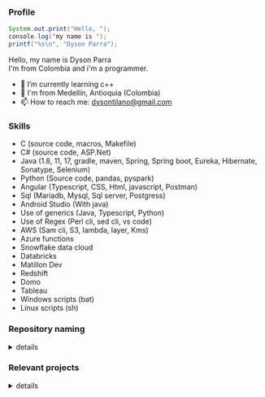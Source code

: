 ### Profile

```java
System.out.print("Hello, "); 
console.log('my name is ');  
printf("%s\n", "Dyson Parra");
```
Hello, my name is Dyson Parra  
I'm from Colombia and i'm a programmer.  

- 🌱 I’m currently learning c++
- 📍  I'm from Medellín, Antioquia (Colombia)  
- 📫 How to reach me: dysontilano@gmail.com  
<!-- 
### Hi there 👋
- 🔭 I’m looking for a job
- 🤔 I’m looking for help with ...
- 👯 I’m looking to collaborate on ...
- 💬 Ask me about ...
- 😄 Pronouns: ...
- ⚡ Fun fact: ...
-->

### Skills
- C (source code, macros, Makefile)
- C# (source code, ASP.Net)
- Java (1.8, 11, 17, gradle, maven, Spring, Spring boot, Eureka, Hibernate, Sonatype, Selenium)
- Python (Source code, pandas, pyspark)
- Angular (Typescript, CSS, Html, javascript, Postman)
- Sql (Mariadb, Mysql, Sql server, Postgress)
- Android Studio (With java)
- Use of generics (Java, Typescript, Python)
- Use of Regex (Perl cli, sed cli, vs code)
- AWS (Sam cli, S3, lambda, layer, Kms)
- Azure functions
- Snowflake data cloud
- Databricks
- Matillon Dev
- Redshift
- Domo
- Tableau
- Windows scripts (bat)
- Linux scripts (sh)

### Repository naming

<details>
  <summary>details</summary>
  
  The repositories are not named randomly, their names specify information about its following the patterns:
  - Language:  
    All the repositories ends with '-' and next the language (or languages) in which are written, using the primary extension of the language or the language name.

    For example:  
    * the repos could be ends with '-java', '-c', '-cs', '-cpp', '-py', '-js', '-android' (because if '-java' is used could be confused), '-angular,' etc.  
    
  - Type of repository:  
    The type of repo is specified at the start of the name of the repo and are two types, applications and projects:
      * Applications:  
        The repos that starts with 'app-' or 'lib-' are repos with apps that could be run and the difference is that if starts with 'app-' is
        simplely an application, but if starts wth 'lib-' is an app with code that is being used or could be reused in other repos as library.
        - Type of application:  
          If the repo is an app (or lib) then specify the type of app:
          * CLI (Console app):  
            If next to the type of repo is 'cli-', so the repo start name could be 'app-cli-' or 'lib-cli-'.
          * GUI (Stand alone app with a gui):  
            If next to the type of repo is 'gui-', so the repo start name could be 'app-gui-' or 'lib-gui-'.
          * MOB (Mobile application):  
            If next to the type of repo is 'mob-', so the repo start name could be 'app-mob-' or 'lib-mob-'.
          * WEB (Web application):  
            If next to the type of repo is 'web-', so the repo start name could be 'app-web-' or 'lib-web-'.
         
        For example:  
        - If the repo contains an application written in c withouth graphic interface that is used to process json files (Parsing, write the file in console, etc)
            with the app name 'json-processor', and the code could be used in another repos to parse json files (is a library) the repo name will be
            'lib-cli-json-processor-c'.
        - If the repo contains an application written in android studio with graphic interface that is used to touch piano keys and listen their sound
          with the name 'piano-keys', but the code is not usable as library in another apps or repos, the repo name will be 'app-mob-piano-keys-android'

      * Projects:  
        The repos that starts with 'proj-' are repos with various apps or apps and additional files just like postman scripts, sql scripts and other files
        that are neccesary for the app, but are not part of the code.
        - Type of project:  
        There are two types of projects, full or module:
          * Full project (All):  
            If the next word of the type of repo is '-all', so the repo starts with 'proj-all-', the repository contains various apps or apps and info inside of them,
            and the apps inside could be there with the full code or as submodule.
          * Module project (mod):
            If the next word of the type of repo is '-mod', so the repo starts with 'proj-mod-', the repository contains an application that is part of a project,
            but the source code is independient of the project, and inside of the full project is contained as submodule.
         
        For example:  
        - If the repo contains two apps, the front and the back end of a crud written in java and angular, its sql scripts for a mysql database named
          'veterinary' and the name of the project is the same that the database, the repo name will be 'proj-all-veterinary-mysql-java-angular'
          with the next tree struct:
          
          /proj-all-veterinary-mysql-java-angular  
          ├── backend  
          │   ├── app-cli-veterinary-java  
          ├── frontend  
          │   ├── app-web-veterinary-angular  
          ├── sql  
          │   ├── mysql_database_veterinary_create.sql  
   
          Observe that at the end of the repository name the three languages used are specified, instead of if the repo were an app, and that the apps
          included inside of the repo (back and front) keep the same pattern that if they were an independient repo.

        - If the case is the same that the previos, but after considering is not convenient to have the code of frontend and backend in the same repo,
          but if they are sepparated as independient repos could be hard to known with these names that they belong to the same project, in this case
          are usefull the module naming, so at start of the the repo add the indicative that is a module of the repo (proj-mod-) next the project name
          (veterinary), keep the rest of the name and include the backend and frontend as submodules of the full project, so the result is:
          
          /proj-all-veterinary-mysql-java-angular  
          ├── backend  
          │   ├── proj-mod-veterinary-app-cli-veterinary-java (Submodule)  
          ├── frontend  
          │   ├── proj-mod-veterinary-app-web-veterinary-angular (Submodule)  
          ├── sql  
          │   ├── mysql_database_veterinary_create.sql  

  
      If this git account contains various additional repos for example all the repos are:  
      * app-gui-piano-keys-java
      * app-mob-piano-keys-android
      * lib-cli-json-processor-c
      * lib-cli-xml-processor-py
      * proj-all-pharmacy-mysql-java-angular
      * proj-all-veterinary-mysql-java-angular
      * proj-mod-veterinary-app-cli-veterinary-java
      * proj-mod-veterinary-app-web-veterinary-angular

      Is easy to identify that:  
      * There are four app (two apps and two libs).
      * The apps are written in android studio (mobile) and java (gui), and the libraries are written in c (cli) and python (cli).
      * There are four projects (two full projects and two modules of a full project).  
      * The project 'pharmaciy' has not submodules, so all the apps source code or info are inside the same repo.
      * The project 'veterinary' has a complete project and inside two submodules that are as independient repositories.
      * The projects 'pharmaciy' and 'veterinary' use mysql, java and angular.
      * One submodule of the project 'veterinary' use java (cli).
      * One submodule of the project 'veterinary' use angular (web).
      
      That is identified only with the name of the repository.
</details>

### Relevant projects

<details>
  <summary>details</summary>
  
  - Examples of connection to a database and CRUD services using spring and hibernate.  
    Create database script (mysql) and postman tests file also included.  
  [almacen](https://github.com/DysonParra/proj-all-almacen-back-mysql-java)  
  [appointments](https://github.com/DysonParra/proj-all-appointments-back-mysql-java)  
  [autopistas](https://github.com/DysonParra/proj-all-autopistas-back-mysql-java)  
  [farmacias](https://github.com/DysonParra/proj-all-farmacias-back-mysql-java)  
  [minas](https://github.com/DysonParra/proj-all-minas-back-mysql-java)  
  [restaurant](https://github.com/DysonParra/proj-all-restaurant-back-mysql-java)  
  [veterinaria](https://github.com/DysonParra/proj-all-veterinaria-back-mysql-java)  
  [vias](https://github.com/DysonParra/proj-all-vias-back-mysql-java)  
  
  - Examples of connection to a database and CRUD services using ASP.NET and entity framework.  
    Create database script (sql server) also included.  
  [Almacen](https://github.com/DysonParra/proj-all-almacen-back-front-sql-server-cs)  
  [Appointments](https://github.com/DysonParra/proj-all-appointments-back-front-sql-server-cs)  
  [Autopistas](https://github.com/DysonParra/proj-all-autopistas-back-front-sql-server-cs)  
  [Farmacias](https://github.com/DysonParra/proj-all-farmacias-back-front-sql-server-cs)  
  [Minas](https://github.com/DysonParra/proj-all-minas-back-front-sql-server-cs)  
  [Restaurant](https://github.com/DysonParra/proj-all-restaurant-back-front-sql-server-cs)  
  [Veterinaria](https://github.com/DysonParra/proj-all-veterinaria-back-front-sql-server-cs)  
  [Vias](https://github.com/DysonParra/proj-all-vias-back-front-sql-server-cs)  
    
  - Flag processors:  
  Cli lib that receive an undetermined number of arguments, analyze if are correctly formed and if yes parse it into objects (or structs) or else print the specific error in console.  
  The flags are from two types (you can use the two at same time):  
    * With value: an alphanumeric string started with '-' and the next argument must be the value of the flag.  
    Example:  -downloadPath documents   -sourceFile myFile.xml   -rootDir C:/project  
    * Withouth value: an alphanumerirc string started with '--'.  
    Example:  --useDefault  --notUseIncognito  --generateLogFile  --preserveTempFiles  

    For use the library you need to specify in source code a set of flags defined as required, other defined as optionals and other defined as default. More specific how to use in the projects.  
    [c](https://github.com/DysonParra/lib-cli-flag-processor-c)  
    [c#](https://github.com/DysonParra/lib-cli-flag-processor-cs)  
    [java](https://github.com/DysonParra/lib-cli-flag-processor-java)  
    [python](https://github.com/DysonParra/lib-cli-flag-processor-py)  
  
</details>
